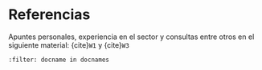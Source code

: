 # Referencias

Apuntes personales, experiencia en el sector y consultas entre otros en el siguiente material: {cite}`W1` y {cite}`W3`

```{bibliography}
:filter: docname in docnames
```

